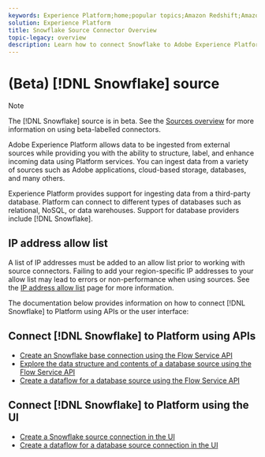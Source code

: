 ```yaml
---
keywords: Experience Platform;home;popular topics;Amazon Redshift;Amazon redshift;redshift;Redshift
solution: Experience Platform
title: Snowflake Source Connector Overview
topic-legacy: overview
description: Learn how to connect Snowflake to Adobe Experience Platform using APIs or the user interface.
---
```

# (Beta) [!DNL Snowflake] source

>[!NOTE]
>
>The [!DNL Snowflake] source is in beta. See the [Sources overview](../../home.md#terms-and-conditions) for more information on using beta-labelled connectors.

Adobe Experience Platform allows data to be ingested from external sources while providing you with the ability to structure, label, and enhance incoming data using Platform services. You can ingest data from a variety of sources such as Adobe applications, cloud-based storage, databases, and many others.

Experience Platform provides support for ingesting data from a third-party database. Platform can connect to different types of databases such as relational, NoSQL, or data warehouses. Support for database providers include [!DNL Snowflake].

## IP address allow list

A list of IP addresses must be added to an allow list prior to working with source connectors. Failing to add your region-specific IP addresses to your allow list may lead to errors or non-performance when using sources. See the [IP address allow list](../../ip-address-allow-list.md) page for more information.

The documentation below provides information on how to connect [!DNL Snowflake] to Platform using APIs or the user interface:

## Connect [!DNL Snowflake] to Platform using APIs

- [Create an Snowflake base connection using the Flow Service API](../../tutorials/api/create/databases/snowflake.md)
- [Explore the data structure and contents of a database source using the Flow Service API](../../tutorials/api/explore/database-nosql.md)
- [Create a dataflow for a database source using the Flow Service API](../../tutorials/api/collect/database-nosql.md)

## Connect [!DNL Snowflake] to Platform using the UI

- [Create a Snowflake source connection in the UI](../../tutorials/ui/create/databases/snowflake.md)
- [Create a dataflow for a database source connection in the UI](../../tutorials/ui/dataflow/databases.md)
